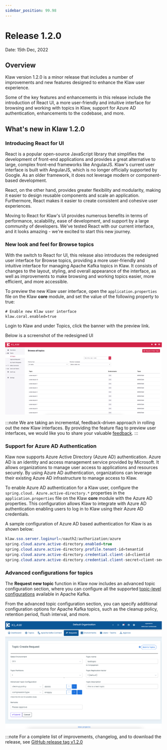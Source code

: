 ```yaml
---
sidebar_position: 99.98
---
```


# Release 1.2.0

Date: 15th Dec, 2022

## Overview

Klaw version 1.2.0 is a minor release that includes a number of
improvements and new features designed to enhance the Klaw user
experience.

Some of the key features and enhancements in this release include the
introduction of React UI, a more user-friendly and intuitive interface
for browsing and working with topics in Klaw, support for Azure AD
authentication, enhancements to the codebase, and more.

## What's new in Klaw 1.2.0

### Introducing React for UI

React is a popular open-source JavaScript library that simplifies the
development of front-end applications and provides a great alternative
to large, complex front-end frameworks like AngularJS. Klaw's current
user interface is built with AngularJS, which is no longer officially
supported by Google. As an older framework, it does not leverage modern
or component-based development.

React, on the other hand, provides greater flexibility and modularity,
making it easier to design reusable components and scale an application.
Furthermore, React makes it easier to create consistent and cohesive
user experiences.

Moving to React for Klaw's UI provides numerous benefits in terms of
performance, scalability, ease of development, and support by a large
community of developers. We've tested React with our current interface,
and it looks amazing - we're excited to start this new journey.

### New look and feel for Browse topics

With the switch to React for UI, this release also introduces the
redesigned user interface for Browse topics, providing a more
user-friendly and intuitive interface for managing Apache Kafka topics in Klaw.
It consists of changes to the layout, styling, and overall appearance of
the interface, as well as improvements to make browsing and working
topics easier, more efficient, and more accessible.

To preview the new Klaw user interface, open the
`application.properties` file on the Klaw **core** module, and set the
value of the following property to true:

    # Enable new Klaw user interface
    klaw.coral.enabled=true

Login to Klaw and under Topics, click the banner with the preview link.

Below is a screenshot of the redesigned UI

![image](../../static/images/topic/NewInterfaceTopics.png)

:::note
We are taking an incremental, feedback-driven approach in rolling out
the new Klaw interfaces. By providing the feature flag to preview user
interfaces, we would like you to share your valuable
[feedback](https://github.com/aiven/klaw/issues/new?assignees=&labels=&template=03_feature.md).
:::

### Support for Azure AD Authentication

Klaw now supports Azure Active Directory (Azure AD) authentication.
Azure AD is an identity and access management service provided by
Microsoft. It allows organizations to manage user access to applications
and resources securely. By using Azure AD authentication, organizations
can leverage their existing Azure AD infrastructure to manage access to
Klaw.

To enable Azure AD authentication for a Klaw user, configure the
`spring.cloud. Azure.active-directory.*` properties in the
`application.properties` file on the Klaw **core** module with the Azure
AD properties. This configuration allows Klaw to integrate with Azure AD
authentication enabling users to log in to Klaw using their Azure AD
credentials.

A sample configuration of Azure AD based authentication for Klaw is as
shown below:

```java
klaw.sso.server.loginurl=/oauth2/authorization/azure
spring.cloud.azure.active-directory.enabled=true
spring.cloud.azure.active-directory.profile.tenant-id=tenantid
spring.cloud.azure.active-directory.credential.client-id=clientid
spring.cloud.azure.active-directory.credential.client-secret=client-secret
```

### Advanced configurations for topics

The **Request new topic** function in Klaw now includes an advanced
topic configuration section, where you can configure all the supported
[topic-level
configurations](https://kafka.apache.org/documentation/#topicconfigs)
available in Apache Kafka.

From the advanced topic configuration section, you can specify
additional configuration options for Apache Kafka topics, such as the cleanup
policy, retention period, flush interval, and more.

![image](../../static/images/topic/Requestnewtopic.png)

:::note
For a complete list of improvements, changelog, and to download the
release, see [GitHub release tag v1.2.0](https://github.com/aiven/klaw/releases/tag/v1.2.0)
